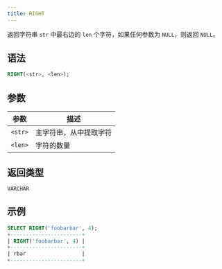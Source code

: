 ```yaml
---
title: RIGHT
---
```


返回字符串 `str` 中最右边的 `len` 个字符，如果任何参数为 `NULL`，则返回 `NULL`。

## 语法

```sql
RIGHT(<str>, <len>);
```

## 参数

| 参数      | 描述                                               |
|-----------|--------------------------------------------------|
| `<str>`   | 主字符串，从中提取字符                             |
| `<len>`   | 字符的数量                                         |

## 返回类型

`VARCHAR`

## 示例

```sql
SELECT RIGHT('foobarbar', 4);
+-----------------------+
| RIGHT('foobarbar', 4) |
+-----------------------+
| rbar                  |
+-----------------------+
```